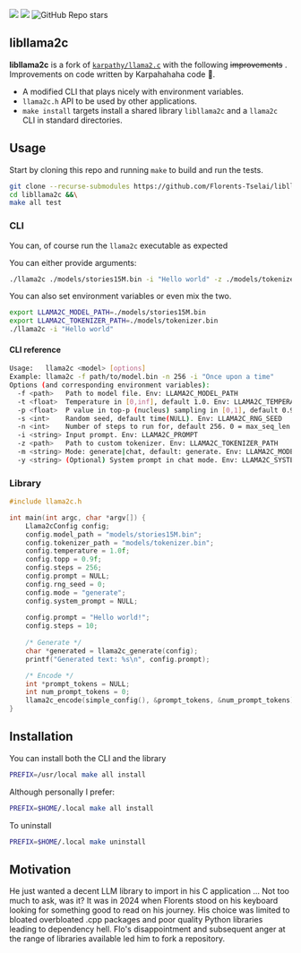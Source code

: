 <a href="https://github.com/Florents-Tselai/libllama2c/actions/workflows/build?branch=mainline"><img src="https://github.com/Florents-Tselai/libllama2c/actions/workflows/build.yml/badge.svg"></a>
<a href="https://opensource.org/licenses/MIT License"><img src="https://img.shields.io/badge/MIT License-blue.svg"></a>
<img alt="GitHub Repo stars" src="https://img.shields.io/github/stars/Florents-Tselai/libllama2c">

## libllama2c

**libllama2c** is a fork of [`karpathy/llama2.c`](https://github.com/karpathy/llama2.c) with the following ~~improvements~~ .
Improvements on code written by Karpahahaha code 🤣.

* A modified CLI that plays nicely with environment variables.
* `llama2c.h` API to be used by other applications.
* `make install` targets install a shared library `libllama2c` and a `llama2c` CLI in standard directories.

## Usage

Start by cloning this repo and running `make` to build and run the tests.

```bash
git clone --recurse-submodules https://github.com/Florents-Tselai/libllama2c.git &&\
cd libllama2c &&\
make all test
```

### CLI

You can, of course run the `llama2c` executable as expected

You can either provide arguments:
```bash
./llama2c ./models/stories15M.bin -i "Hello world" -z ./models/tokenizer.bin -n 100 -t 0.9
```
You can also set environment variables or even mix the two.
```bash
export LLAMA2C_MODEL_PATH=./models/stories15M.bin
export LLAMA2C_TOKENIZER_PATH=./models/tokenizer.bin
./llama2c -i "Hello world"
```

#### CLI reference

```bash
Usage:   llama2c <model> [options]
Example: llama2c -f path/to/model.bin -n 256 -i "Once upon a time"
Options (and corresponding environment variables):
  -f <path>   Path to model file. Env: LLAMA2C_MODEL_PATH
  -t <float>  Temperature in [0,inf], default 1.0. Env: LLAMA2C_TEMPERATURE
  -p <float>  P value in top-p (nucleus) sampling in [0,1], default 0.9. Env: LLAMA2C_TOPP
  -s <int>    Random seed, default time(NULL). Env: LLAMA2C_RNG_SEED
  -n <int>    Number of steps to run for, default 256. 0 = max_seq_len. Env: LLAMA2C_STEPS
  -i <string> Input prompt. Env: LLAMA2C_PROMPT
  -z <path>   Path to custom tokenizer. Env: LLAMA2C_TOKENIZER_PATH
  -m <string> Mode: generate|chat, default: generate. Env: LLAMA2C_MODE
  -y <string> (Optional) System prompt in chat mode. Env: LLAMA2C_SYSTEM_PROMPT
```

### Library

```c
#include llama2c.h

int main(int argc, char *argv[]) {
    Llama2cConfig config;
    config.model_path = "models/stories15M.bin";
    config.tokenizer_path = "models/tokenizer.bin";
    config.temperature = 1.0f;
    config.topp = 0.9f;
    config.steps = 256;
    config.prompt = NULL;
    config.rng_seed = 0;
    config.mode = "generate";
    config.system_prompt = NULL;
    
    config.prompt = "Hello world!";
    config.steps = 10;
    
    /* Generate */
    char *generated = llama2c_generate(config);
    printf("Generated text: %s\n", config.prompt);

    /* Encode */
    int *prompt_tokens = NULL;
    int num_prompt_tokens = 0;
    llama2c_encode(simple_config(), &prompt_tokens, &num_prompt_tokens);
}
```

## Installation

You can install both the CLI and the library

```bash
PREFIX=/usr/local make all install
```

Although personally I prefer:

```bash
PREFIX=$HOME/.local make all install
```

To uninstall
```bash
PREFIX=$HOME/.local make uninstall
```

## Motivation

He just wanted a decent LLM library to import in his C application ...
Not too much to ask, was it? 
It was in 2024 when Florents stood on his keyboard looking for something good to read on his journey. 
His choice was limited to bloated overbloated .cpp packages and poor quality Python libraries leading to dependency hell.
Flo's disappointment and subsequent anger at the range of libraries available led him to fork a repository.
